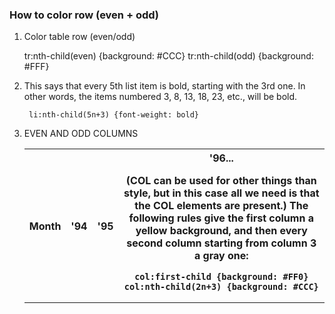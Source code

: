 ### How to color row (even + odd)
	
1) Color table row (even/odd)
	
	tr:nth-child(even) {background: #CCC}
	tr:nth-child(odd) {background: #FFF}
	
2) This says that every 5th list item is bold, starting with the 3rd one. 
	In other words, the items numbered 3, 8, 13, 18, 23, etc., will be bold.
	
	    li:nth-child(5n+3) {font-weight: bold}
	
3) EVEN AND ODD COLUMNS
	
	<table>
	<col><col><col><col><col><col><col><col><col><col>
	<tr><th>Month<th>'94<th>'95<th>'96...
	
(COL can be used for other things than style, but in this case all we need 
is that the COL elements are present.) The following rules give the first 
column a yellow background, and then every second column starting
  from column 3 a gray one:
	

    col:first-child {background: #FF0}
    col:nth-child(2n+3) {background: #CCC}